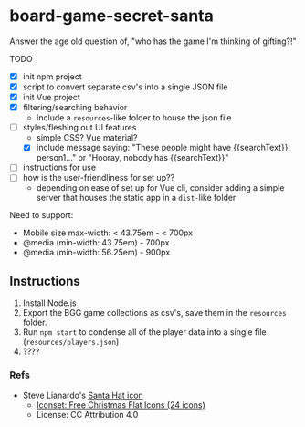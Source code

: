 # board-game-secret-santa
Answer the age old question of, "who has the game I'm thinking of gifting?!"

TODO
- [x] init npm project
- [x] script to convert separate csv's into a single JSON file
- [x] init Vue project
- [x] filtering/searching behavior
  - include a `resources`-like folder to house the json file
- [ ] styles/fleshing out UI features
  - simple CSS? Vue material?
  - [x] include message saying: "These people might have {{searchText}}: person1..."
    or "Hooray, nobody has {{searchText}}"
- [ ] instructions for use
- [ ] how is the user-friendliness for set up??
  - depending on ease of set up for Vue cli, consider adding a simple server
    that houses the static app in a `dist-`like folder

Need to support:
-  Mobile size max-width: < 43.75em - < 700px
-  @media (min-width: 43.75em) - 700px
-  @media (min-width: 56.25em) - 900px


## Instructions
1. Install Node.js
1. Export the BGG game collections as csv's, save them in the `resources`
    folder.
1. Run `npm start` to condense all of the player data into a single file
    (`resources/players.json`)
1. ????


### Refs
- Steve Lianardo's [Santa Hat icon](http://www.iconarchive.com/show/free-christmas-flat-icons-by-stevelianardo/santa-hat-icon.html)
  - [Iconset: Free Christmas Flat Icons (24 icons)](http://www.iconarchive.com/show/free-christmas-flat-icons-by-stevelianardo.html)
  - License: CC Attribution 4.0
